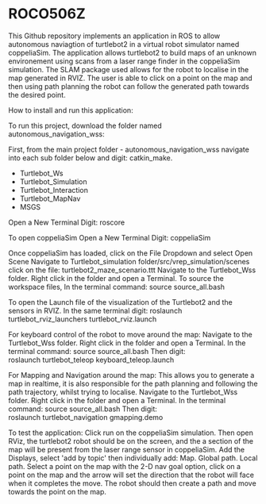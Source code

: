 # ROCO506Z

This Github repository implements an application in ROS to allow autonomous naviagtion of turtlebot2 in a virtual robot simulator named coppeliaSim. 
The application allows turtlebot2 to build maps of an unknown environement using scans from a laser range finder in the coppeliaSim simulation. 
The SLAM package used allows for the robot to localise in the map generated in RVIZ. The user is able to click on a point on the map and then using 
path planning the robot can follow the generated path towards the desired point. 

How to install and run this application:

To run this project, download the folder named autonomous_navigation_wss:

First, from the main project folder - autonomous_navigation_wss navigate into each sub folder below and digit: catkin_make. 
- Turtlebot_Ws 
- Turtlebot_Simulation 
- Turtlebot_Interaction 
- Turtlebot_MapNav 
- MSGS 

Open a New Terminal 
	Digit: roscore

To open coppeliaSim
	Open a New Terminal 
		Digit: coppeliaSim 

Once coppeliaSim has loaded, click on the File Dropdown and select Open Scene
	Navigate to Turtlebot_simulation folder/src/vrep_simulation/scenes
					click on the file: turtlebot2_maze_scenario.ttt
	Navigate to the Turtlebot_Wss folder. Right click in the folder and open a Terminal. 
	To source the workspace files, In the terminal command: 
					source source_all.bash

To open the Launch file of the visualization of the Turtlebot2 and the sensors in RVIZ.
	In the same terminal digit: 
		roslaunch turtlebot_rviz_launchers turtlebot_rviz.launch

For keyboard control of the robot to move around the map:
	Navigate to the Turtlebot_Wss folder. Right click in the folder and open a Terminal. 
	In the terminal command: 
		source source_all.bash 
	Then digit: 		 
		roslaunch turtlebot_teleop keyboard_teleop.launch

For Mapping and Navigation around the map: This allows you to generate a map in realtime, 
it is also responsible for the path planning and following the path trajectory, whilst trying to localise. 
	Navigate to the Turtlebot_Wss folder. Right click in the folder and open a Terminal. 
	In the terminal command: 
		source source_all.bash 
	Then digit: 		 
		roslaunch turtlebot_navigation gmapping.demo

To test the application:
	Click run on the coppeliaSim simulation. 
	Then open RViz, the turtlebot2 robot should be on the screen, and the a section of the map will be present from the laser range sensor in coppeliaSim.
	Add the Displays, select 'add by topic' then individually add: 
		Map. Global path. Local path. 
	Select a point on the map with the 2-D nav goal option, click on a point on the map and the arrow will set the direction that the robot will face when it completes the 	move. The robot should then create a path and move towards the point on the map.  


